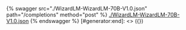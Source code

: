 [#generator:start]: <> ({ "template": "openapi" })
{% swagger src="./WizardLM-WizardLM-70B-V1.0.json" path="/completions" method="post" %}
[./WizardLM-WizardLM-70B-V1.0.json](./WizardLM-WizardLM-70B-V1.0.json)
{% endswagger %}
[#generator:end]: <> ({})